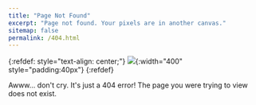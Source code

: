 ```yaml
---
title: "Page Not Found"
excerpt: "Page not found. Your pixels are in another canvas."
sitemap: false
permalink: /404.html
---
```




{:refdef: style="text-align: center;"}
![](/images/cry.png){:width="400" style="padding:40px"}
{:refdef}

Awww... don't cry. It's just a 404 error! The page you were trying to view does not exist.

<script type="text/javascript">
  var GOOG_FIXURL_LANG = 'en';
  var GOOG_FIXURL_SITE = '{{ site.url }}'
</script>
<script type="text/javascript"
  src="//linkhelp.clients.google.com/tbproxy/lh/wm/fixurl.js">
</script>
